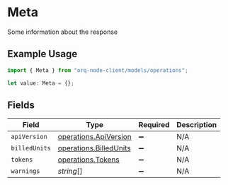 # Meta

Some information about the response

## Example Usage

```typescript
import { Meta } from "orq-node-client/models/operations";

let value: Meta = {};
```

## Fields

| Field                                                            | Type                                                             | Required                                                         | Description                                                      |
| ---------------------------------------------------------------- | ---------------------------------------------------------------- | ---------------------------------------------------------------- | ---------------------------------------------------------------- |
| `apiVersion`                                                     | [operations.ApiVersion](../../models/operations/apiversion.md)   | :heavy_minus_sign:                                               | N/A                                                              |
| `billedUnits`                                                    | [operations.BilledUnits](../../models/operations/billedunits.md) | :heavy_minus_sign:                                               | N/A                                                              |
| `tokens`                                                         | [operations.Tokens](../../models/operations/tokens.md)           | :heavy_minus_sign:                                               | N/A                                                              |
| `warnings`                                                       | *string*[]                                                       | :heavy_minus_sign:                                               | N/A                                                              |